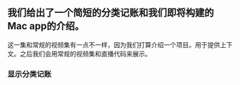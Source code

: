 ## 我们给出了一个简短的分类记账和我们即将构建的Mac app的介绍。

这一集和常规的视频集有一点不一样，因为我们打算介绍一个项目。用于提供上下文。之后我们会用常规的视频集和直播代码来展示。

### 显示分类记账


